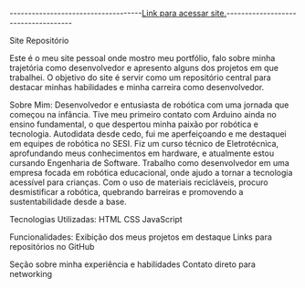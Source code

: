 ------------------------------------[Link para acessar site.]()------------------------------------

Site Repositório

Este é o meu site pessoal onde mostro meu portfólio, falo sobre minha trajetória como desenvolvedor e apresento alguns dos projetos em que trabalhei. O objetivo do site é servir como um repositório central para destacar minhas habilidades e minha carreira como desenvolvedor.

Sobre Mim:
Desenvolvedor e entusiasta de robótica com uma jornada que começou na infância. Tive meu primeiro contato com Arduino ainda no ensino fundamental, o que despertou minha paixão por robótica e tecnologia. Autodidata desde cedo, fui me aperfeiçoando e me destaquei em equipes de robótica no SESI. Fiz um curso técnico de Eletrotécnica, aprofundando meus conhecimentos em hardware, e atualmente estou cursando Engenharia de Software. Trabalho como desenvolvedor em uma empresa focada em robótica educacional, onde ajudo a tornar a tecnologia acessível para crianças. Com o uso de materiais recicláveis, procuro desmistificar a robótica, quebrando barreiras e promovendo a sustentabilidade desde a base.

Tecnologias Utilizadas:
HTML
CSS
JavaScript

Funcionalidades:
Exibição dos meus projetos em destaque
Links para repositórios no GitHub

Seção sobre minha experiência e habilidades
Contato direto para networking



